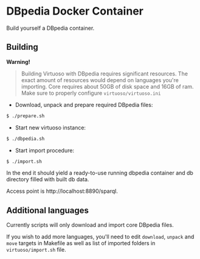 # DBpedia Docker Container

Build yourself a DBpedia container.

## Building

**Warning!**
> Building Virtuoso with DBpedia requires significant resources.
> The exact amount of resources would depend on languages you're importing.
> Core requires about 50GB of disk space and 16GB of ram.
> Make sure to properly configure `virtuoso/virtuoso.ini`

* Download, unpack and prepare required DBpedia files:
```sh
$ ./prepare.sh
```
* Start new virtuoso instance:
```sh
$ ./dbpedia.sh
```
* Start import procedure:
```sh
$ ./import.sh
```

In the end it should yield a ready-to-use running dbpedia container and db directory filled with built db data.

Access point is http://localhost:8890/sparql.

## Additional languages

Currently scripts will only download and import core DBpedia files.

If you wish to add more languages, you'll need to edit `download`, `unpack` and `move` targets in Makefile as well as list of imported folders in `virtuoso/import.sh` file.
